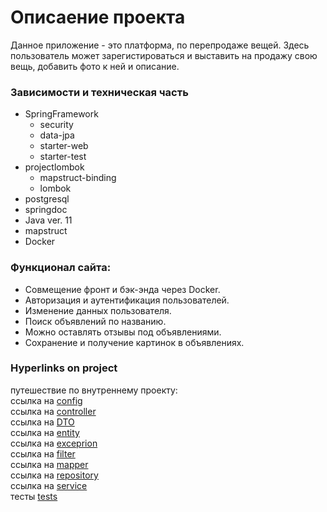 # Описаение проекта
Данное приложение - это платформа, по перепродаже вещей. Здесь пользователь может зарегистироваться и выставить на продажу свою вещь, добавить фото к ней и описание.
### Зависимости и техническая часть
- SpringFramework
    - security
    - data-jpa
    - starter-web
    - starter-test
- projectlombok
    - mapstruct-binding
    - lombok
- postgresql
- springdoc
- Java ver. 11
- mapstruct
- Docker

### Функционал сайта:
- Совмещение фронт и бэк-энда через Docker.
- Авторизация и аутентификация пользователей.
- Изменение данных пользователя.
- Поиск объявлений по названию.
- Можно оставлять отзывы под объявлениями.
- Сохранение и получение картинок в объявлениях.

### Hyperlinks on project
путешествие по внутреннему проекту:<br>
ссылка на [config](./src/main/java/ru/skypro/homework/config)<br>
ссылка на [controller](./src/main/java/ru/skypro/homework/controller)<br>
ссылка на [DTO](./src/main/java/ru/skypro/homework/dto)<br>
ссылка на [entity](./src/main/java/ru/skypro/homework/entity)<br>
ссылка на [exceprion](./src/main/java/ru/skypro/homework/exception)<br>
ссылка на [filter](./src/main/java/ru/skypro/homework/filter)<br>
ссылка на [mapper](./src/main/java/ru/skypro/homework/mapper)<br>
ссылка на [repository](./src/main/java/ru/skypro/homework/repository)<br>
ссылка на [service](./src/main/java/ru/skypro/homework/service)<br>
тесты [tests](./src/test)





